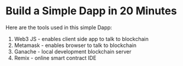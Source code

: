 # Build a Simple Dapp in 20 Minutes

Here are the tools used in this simple Dapp:
1. Web3 JS - enables client side app to talk to blockchain
2. Metamask - enables browser to talk to blockchain
3. Ganache - local development blockchain server
4. Remix -  online smart contract IDE
